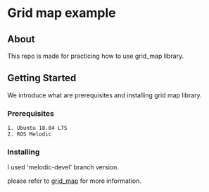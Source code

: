 # Grid map example

## About <a name = "about"></a>

This repo is made for practicing how to use grid_map library.

## Getting Started <a name = "getting_started"></a>

We introduce what are prerequisites and installing grid map library.

### Prerequisites

```
1. Ubuntu 18.04 LTS
2. ROS Melodic
```

### Installing

I used 'melodic-devel' branch version.

please refer to [grid_map](https://github.com/ANYbotics/grid_map/tree/melodic-devel) for more information.
